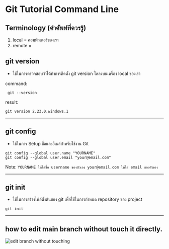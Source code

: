 # Git Tutorial Command Line

## Terminology (คำศัพท์ที่ควรรู้)

1. local = คอมพิวเตอร์ของเรา
2. remote = 

## git version
- ใช้ในการตรวจสอบว่าได้ทำการติดตั้ง git version ใดลงบนเครื่อง local ของเรา

command:
```git version
 git --version
```
result: 
```
git version 2.23.0.windows.1
```
---

## git config
- ใช้ในการ Setup ชื่อและอีเมล์สำหรับใช้งาน Git
```git config
git config --global user.name "YOURNAME"
git config --global user.email "your@email.com"
```
Note: ```YOURNAME ให้ใส่ชื่อ username ของตัวเอง your@email.com ให้ใส่ email ของตัวเอง```

---

## git init
- ใช้ในการสร้างไฟล์ตั้งต้นของ git เพื่อใช้ในการกำหนด repository ของ project
```git init
git init
```

---

## how to edit main branch without touch it directly.
![edit branch without touching](https://github.com/dusitsiri/git_tutorial_command_line/master/Edit_branch_without_touch_directly/merge.png)